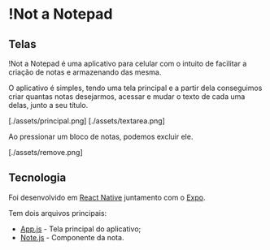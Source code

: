 # !Not a Notepad

## Telas
!Not a Notepad é uma aplicativo para celular com o intuito de facilitar a criação de notas e armazenando das mesma.

O aplicativo é simples, tendo uma tela principal e a partir dela conseguimos criar quantas notas desejarmos, acessar e mudar o texto de cada uma delas, junto a seu título.

[./assets/principal.png]
[./assets/textarea.png]

Ao pressionar um bloco de notas, podemos excluir ele.

[./assets/remove.png]

## Tecnologia
Foi desenvolvido em [React Native](https://reactnative.dev/) juntamento com o [Expo](https://expo.dev/).

Tem dois arquivos principais:
  - [App.js](https://github.com/ArthurTerozendi/notepads/blob/main/App.js) - Tela principal do aplicativo;
  - [Note.js](https://github.com/ArthurTerozendi/notepads/blob/main/components/note.js) - Componente da nota.
